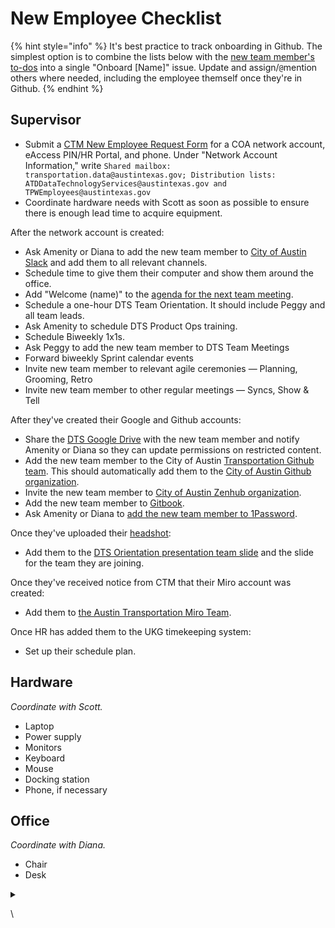# New Employee Checklist

{% hint style="info" %}
It's best practice to track onboarding in Github. The simplest option is to combine the lists below with the [new team member's to-dos](welcome-to-dts.md#to-dos) into a single "Onboard \[Name]" issue. Update and assign/`@`mention others where needed, including the employee themself once they're in Github.&#x20;
{% endhint %}

## Supervisor

* Submit a [CTM New Employee Request Form](https://atx.servicenowservices.com/sp?id=sc\_cat\_item\_guide\&sys\_id=b714eb12db7a3f0021ccef92ca961972) for a COA network account, eAccess PIN/HR Portal, and phone. Under "Network Account Information," write `Shared mailbox: transportation.data@austintexas.gov; Distribution lists: ATDDataTechnologyServices@austintexas.gov and TPWEmployees@austintexas.gov`&#x20;
* Coordinate hardware needs with Scott as soon as possible to ensure there is enough lead time to acquire equipment.

After the network account is created:

* &#x20;Ask Amenity or Diana to add the new team member to [City of Austin Slack](https://austininnovation.slack.com/admin) and add them to all relevant channels.&#x20;
* Schedule time to give them their computer and show them around the office.
* Add "Welcome (name)" to the [agenda for the next team meeting](https://docs.google.com/document/d/1s8rl928FM0fKPEvsgkVSmkUghPgUmEgMEhZr4bmsJWc/edit).&#x20;
* Schedule a one-hour DTS Team Orientation. It should include Peggy and all team leads.
* Ask Amenity to schedule DTS Product Ops training.
* Schedule Biweekly 1x1s.
* Ask Peggy to add the new team member to DTS Team Meetings
* Forward biweekly Sprint calendar events
* Invite new team member to relevant agile ceremonies — Planning, Grooming, Retro
* Invite new team member to other regular meetings — Syncs, Show & Tell

After they've created their Google and Github accounts:&#x20;

* Share the [DTS Google Drive](https://drive.google.com/drive/u/0/folders/1fNmU-czryk5wJsn1gmb4WYUJJdut8Me7) with the new team member and notify Amenity or Diana so they can update permissions on restricted content.&#x20;
* Add the new team member to the City of Austin [Transportation Github team](https://github.com/orgs/cityofaustin/teams/transportation/members). This should automatically add them to the [City of Austin Github organization](https://github.com/orgs/cityofaustin/people).
* Invite the new team member to [City of Austin Zenhub organization](https://app.zenhub.com/settings/o/cityofaustin/users).&#x20;
* Add the new team member to [Gitbook](https://app.gitbook.com/@atd-dts/spaces).
* Ask Amenity or Diana to [add the new team member to 1Password](https://my.1password.com/people).

Once they've uploaded their [headshot](https://drive.google.com/drive/folders/1y\_yhkZQE5uSRhLZAHJn2kFuXPBixVJ2G):&#x20;

* Add them to the [DTS Orientation presentation team slide](https://docs.google.com/presentation/d/1ByRWXmjHut88cTiPVOTgkwTJ2V5\_m1Y\_0j46FP\_kdYw/edit#slide=id.gfd25a7f266\_1\_173) and the slide for the team they are joining.

Once they've received notice from CTM that their Miro account was created:

* Add them to [the Austin Transportation Miro Team](https://miro.com/app/settings/team/3074457347846964301/users/).&#x20;

Once HR has added them to the UKG timekeeping system:

* Set up their schedule plan.&#x20;

## Hardware

_Coordinate with Scott._

* Laptop
* Power supply
* Monitors
* Keyboard
* Mouse
* Docking station
* Phone, if necessary

## Office

_Coordinate with Diana._&#x20;

* Chair
* Desk

<details>

<summary></summary>



</details>

\
